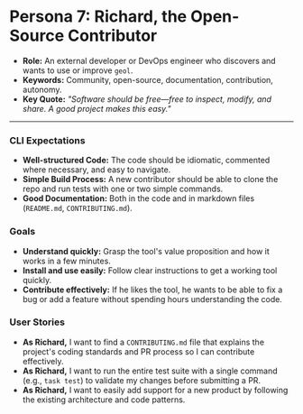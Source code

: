 # Persona 7: Richard, the Open-Source Contributor

- **Role:** An external developer or DevOps engineer who discovers and wants to use or improve `geol`.
- **Keywords:** Community, open-source, documentation, contribution, autonomy.
- **Key Quote:** *"Software should be free—free to inspect, modify, and share. A good project makes this easy."*

---

### CLI Expectations
- **Well-structured Code:** The code should be idiomatic, commented where necessary, and easy to navigate.
- **Simple Build Process:** A new contributor should be able to clone the repo and run tests with one or two simple commands.
- **Good Documentation:** Both in the code and in markdown files (`README.md`, `CONTRIBUTING.md`).

### Goals
- **Understand quickly:** Grasp the tool's value proposition and how it works in a few minutes.
- **Install and use easily:** Follow clear instructions to get a working tool quickly.
- **Contribute effectively:** If he likes the tool, he wants to be able to fix a bug or add a feature without spending hours understanding the code.

### User Stories
- **As Richard,** I want to find a `CONTRIBUTING.md` file that explains the project's coding standards and PR process so I can contribute effectively.
- **As Richard,** I want to run the entire test suite with a single command (e.g., `task test`) to validate my changes before submitting a PR.
- **As Richard,** I want to easily add support for a new product by following the existing architecture and code patterns.
